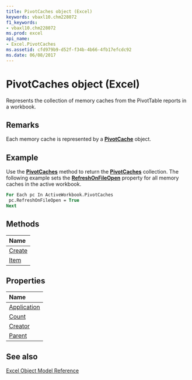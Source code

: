 ```yaml
---
title: PivotCaches object (Excel)
keywords: vbaxl10.chm228072
f1_keywords:
- vbaxl10.chm228072
ms.prod: excel
api_name:
- Excel.PivotCaches
ms.assetid: cfd979b9-d52f-f34b-4b66-4fb17efcdc92
ms.date: 06/08/2017
---
```



# PivotCaches object (Excel)

Represents the collection of memory caches from the PivotTable reports in a workbook.


## Remarks

 Each memory cache is represented by a **[PivotCache](Excel.PivotCache.md)** object.


## Example

Use the  **[PivotCaches](Excel.Workbook.PivotCaches.md)** method to return the **[PivotCaches](Excel.PivotCaches.md)** collection. The following example sets the **[RefreshOnFileOpen](Excel.PivotCache.RefreshOnFileOpen.md)** property for all memory caches in the active workbook.


```vb
For Each pc In ActiveWorkbook.PivotCaches 
 pc.RefreshOnFileOpen = True 
Next
```


## Methods



|Name|
|:-----|
|[Create](Excel.PivotCaches.Create.md)|
|[Item](Excel.PivotCaches.Item.md)|

## Properties



|Name|
|:-----|
|[Application](Excel.PivotCaches.Application.md)|
|[Count](Excel.PivotCaches.Count.md)|
|[Creator](Excel.PivotCaches.Creator.md)|
|[Parent](Excel.PivotCaches.Parent.md)|

## See also


[Excel Object Model Reference](overview/Excel/object-model.md)

